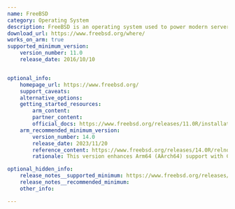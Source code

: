 ```yaml
---
name: FreeBSD
category: Operating System
description: FreeBSD is an operating system used to power modern servers, desktops, and embedded platforms. 
download_url: https://www.freebsd.org/where/
works_on_arm: true
supported_minimum_version:
    version_number: 11.0
    release_date: 2016/10/10


optional_info:
    homepage_url: https://www.freebsd.org/
    support_caveats:
    alternative_options:
    getting_started_resources:
        arm_content:  
        partner_content: 
        official_docs: https://www.freebsd.org/releases/11.0R/installation/
    arm_recommended_minimum_version:
        version_number: 14.0
        release_date: 2023/11/20
        reference_content: https://www.freebsd.org/releases/14.0R/relnotes/
        rationale: This version enhances Arm64 (AArch64) support with COMPAT_LIB32, enabling 32-bit Armv7 binaries to run natively on Arm64 systems. The SMP system now supports up to 1024 cores on amd64 and arm64. Many kernel CPU sets are now dynamically allocated to avoid consuming excessive memory. Kinst (DTrace) has been ported to Arm64, enabling fine-grained kernel instruction tracing. Cloud readiness has advanced with official Arm64 images for Azure. Both UFS and experimental ZFS images are available. Gen2 VMs are now supported. LLVM’s AddressSanitizer can now be used in arm64 kernels as well as amd64.

optional_hidden_info:
    release_notes__supported_minimum: https://www.freebsd.org/releases/11.0R/announce/
    release_notes__recommended_minimum: 
    other_info: 

---
```

